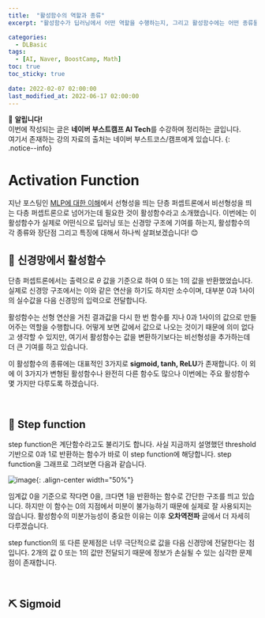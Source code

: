 ```yaml
---
title:  "활성함수의 역할과 종류"
excerpt: "활성함수가 딥러닝에서 어떤 역할을 수행하는지, 그리고 활성함수에는 어떤 종류들이 있는지에 대해서 소개합니다."

categories:
  - DLBasic
tags:
  - [AI, Naver, BoostCamp, Math]
toc: true
toc_sticky: true
 
date: 2022-02-07 02:00:00
last_modified_at: 2022-06-17 02:00:00
---
```

📌 **알립니다!**<br>
이번에 작성되는 글은 **네이버 부스트캠프 AI Tech**를 수강하며 정리하는 글입니다.<br>
여기서 존재하는 강의 자료의 출처는 네이버 부스트코스/캠프에게 있습니다.
{: .notice--info}

# Activation Function

지난 포스팅인 [MLP에 대한 이해](./2-MLP.md)에서 선형성을 띄는 단층 퍼셉트론에서 비선형성을 띄는 다층 퍼셉트론으로 넘어가는데 필요한 것이 활성함수라고 소개했습니다. 이번에는 이 활성함수가 실제로 어떤식으로 딥러닝 또는 신경망 구조에 기여를 하는지, 활성함수의 각 종류와 장단점 그리고 특징에 대해서 하나씩 살펴보겠습니다! 😊

## 💫 신경망에서 활성함수

단층 퍼셉트론에서는 출력으로 $\theta$ 값을 기준으로 하여 0 또는 1의 값을 반환했었습니다. 실제로 신경망 구조에서는 이와 같은 연산을 하기도 하지만 소수이며, 대부분 0과 1사이의 실수값을 다음 신경망의 입력으로 전달합니다.

활성함수는 선형 연산을 거친 결과값을 다시 한 번 함수를 지나 0과 1사이의 값으로 만들어주는 역할을 수행합니다. 어떻게 보면 값에서 값으로 나오는 것이기 때문에 의미 없다고 생각할 수 있지만, 여기서 활성함수는 값을 변환하기보다는 비선형성을 추가하는데 더 큰 기여를 하고 있습니다.

이 활성함수의 종류에는 대표적인 3가지로 **sigmoid, tanh, ReLU**가 존재합니다. 이 외에 이 3가지가 변형된 활성함수나 완전히 다른 함수도 많으나 이번에는 주요 활성함수 몇 가지만 다루도록 하겠습니다.

<br>

## 🔨 Step function

step function은 계단함수라고도 불리기도 합니다. 사실 지금까지 설명했던 threshold 기반으로 0과 1로 반환하는 함수가 바로 이 step function에 해당합니다. step function을 그래프로 그려보면 다음과 같습니다.

![image](https://user-images.githubusercontent.com/91870042/174258696-822f4010-5c78-4e31-9814-57b8ee3a76f2.png){: .align-center width="50%"}

임계값 0을 기준으로 작다면 0을, 크다면 1을 반환하는 함수로 간단한 구조를 띄고 있습니다. 하지만 이 함수는 0의 지점에서 미분이 불가능하기 때문에 실제로 잘 사용되지는 않습니다. 활성함수의 미분가능성이 중요한 이유는 이후 **오차역전파** 글에서 더 자세히 다루겠습니다.

step function의 또 다른 문제점은 너무 극단적으로 값을 다음 신경망에 전달한다는 점입니다. 2개의 값 0 또는 1의 값만 전달되기 때문에 정보가 손실될 수 있는 심각한 문제점이 존재합니다.

<br>

## ⛏️ Sigmoid
